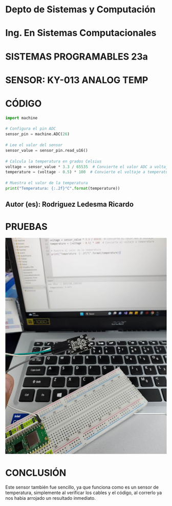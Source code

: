 # Depto de Sistemas y Computación
# Ing. En Sistemas Computacionales
# SISTEMAS PROGRAMABLES 23a

# SENSOR: KY-013 ANALOG TEMP

# CÓDIGO
```python
import machine

# Configura el pin ADC
sensor_pin = machine.ADC(26) 

# Lee el valor del sensor
sensor_value = sensor_pin.read_u16()

# Calcula la temperatura en grados Celsius
voltage = sensor_value * 3.3 / 65535  # Convierte el valor ADC a voltaje
temperature = (voltage - 0.5) * 100  # Convierte el voltaje a temperatura

# Muestra el valor de la temperatura
print("Temperatura: {:.2f}°C".format(temperature))
```

## Autor (es): Rodriguez Ledesma Ricardo

# PRUEBAS

![Image](https://github.com/Danielusuario/Sensores-Raspberry-Pico/blob/main/Imagenes/KY-013AnalogTemp.jpg)

# CONCLUSIÓN
Este sensor también fue sencillo, ya que funciona como es un sensor de temperatura, simplemente al verificar los cables y el código, al correrlo ya nos habia arrojado un resultado inmediato.


